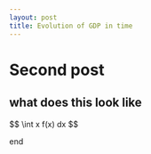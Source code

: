 ```yaml
---
layout: post
title: Evolution of GDP in time
---
```

<script src="https://cdn.mathjax.org/mathjax/latest/MathJax.js?config=TeX-AMS-MML_HTMLorMML" type="text/javascript"></script>

# Second post

## what does this look like

<p>
$$
\int x f(x) dx
$$
</p>



end


